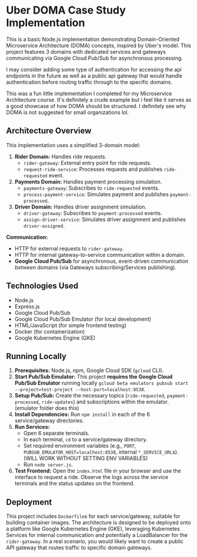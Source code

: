 # Uber DOMA Case Study Implementation

This is a basic Node.js implementation demonstrating Domain-Oriented Microservice Architecture (DOMA) concepts, inspired by Uber's model. This project features 3 domains with dedicated services and gateways communicating via Google Cloud Pub/Sub for asynchronous processing.

I may consider adding some type of authentication for accessing the api endpoints in the future as well as a public api gateway that would handle authentication before routing traffic through to the specific domains.

This was a fun little implementation I completed for my Microservice Architecture course. It's definitely a crude example but i feel like it serves as a good showcase of how DOMA should be structured. I definitely see why DOMA is not suggested for small organizations lol.

## Architecture Overview

This implementation uses a simplified 3-domain model:

1.  **Rider Domain:** Handles ride requests.
    *   `rider-gateway`: External entry point for ride requests.
    *   `request-ride-service`: Processes requests and publishes `ride-requested` event.
2.  **Payments Domain:** Handles payment processing simulation.
    *   `payments-gateway`: Subscribes to `ride-requested` events.
    *   `process-payment-service`: Simulates payment and publishes `payment-processed`.
3.  **Driver Domain:** Handles driver assignment simulation.
    *   `driver-gateway`: Subscribes to `payment-processed` events.
    *   `assign-driver-service`: Simulates driver assignment and publishes `driver-assigned`.

**Communication:**

*   HTTP for external requests to `rider-gateway`.
*   HTTP for internal gateway-to-service communication within a domain.
*   **Google Cloud Pub/Sub** for asynchronous, event-driven communication *between* domains (via Gateways subscribing/Services publishing).

## Technologies Used

*   Node.js
*   Express.js
*   Google Cloud Pub/Sub
*   Google Cloud Pub/Sub Emulator (for local development)
*   HTML/JavaScript (for simple frontend testing)
*   Docker (for containerization)
*   Google Kubernetes Engine (GKE)

## Running Locally

1.  **Prerequisites:** Node.js, npm, Google Cloud SDK (`gcloud` CLI).
2.  **Start Pub/Sub Emulator:** This project **requires the Google Cloud Pub/Sub Emulator** running locally `gcloud beta emulators pubsub start --project=test-project --host-port=localhost:8538`.
3.  **Setup Pub/Sub:** Create the necessary topics (`ride-requested`, `payment-processed`, `ride-updates`) and subscriptions within the emulator. (emulator folder does this)
4.  **Install Dependencies:** Run `npm install` in each of the 6 service/gateway directories.
5.  **Run Services:**
    *   Open 6 separate terminals.
    *   In each terminal, `cd` to a service/gateway directory.
    *   Set required environment variables (e.g., `PORT`, `PUBSUB_EMULATOR_HOST=localhost:8538`, internal `*_SERVICE_URL`s). (WILL WORK WITHOUT SETTING ENV VARIABLES)
    *   Run `node server.js`.
6.  **Test Frontend:** Open the `index.html` file in your browser and use the interface to request a ride. Observe the logs across the service terminals and the status updates on the frontend.

## Deployment

This project includes `Dockerfile`s for each service/gateway, suitable for building container images. The architecture is designed to be deployed onto a platform like Google Kubernetes Engine (GKE), leveraging Kubernetes Services for internal communication and potentially a LoadBalancer for the `rider-gateway`.
In a real scenario, you would likely want to create a public API gateway that routes traffic to specific domain gateways. 
